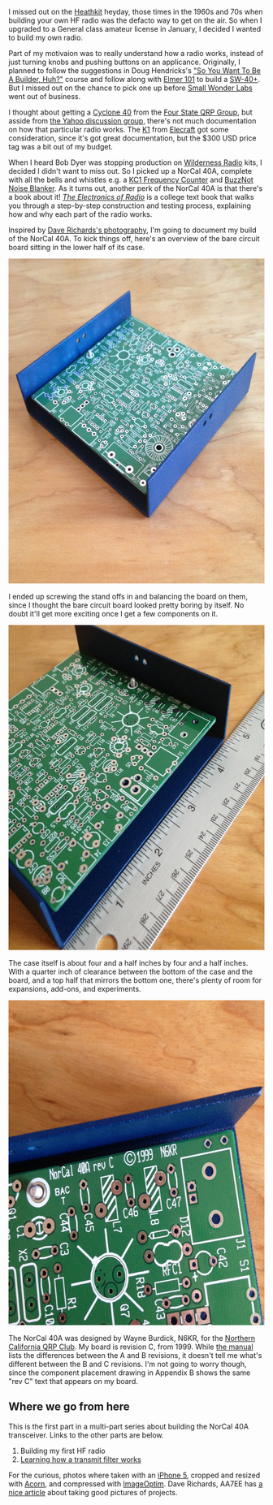 <!--
title: Building my first HF radio
created: 6 May 2014 - 7:15 am
updated: 25 May 2014 - 7:07 am
publish: 8 May 2014
slug: norcal-40a
tags: building, radio
-->

I missed out on the [Heathkit][] heyday, those times in the 1960s and 70s when
building your own HF radio was the defacto way to get on the air. So when
I upgraded to a General class amateur license in January, I decided I wanted to
build my own radio.

Part of my motivaion was to really understand how a radio works, instead of
just turning knobs and pushing buttons on an applicance. Originally, I planned
to follow the suggestions in Doug Hendricks's ["So You Want To Be A Builder,
Huh?"][builder] course and follow along with [Elmer 101][] to build a
[SW-40+][].  But I missed out on the chance to pick one up before [Small Wonder
Labs][] went out of business.

I thought about getting a [Cyclone 40][] from the [Four State QRP Group][], but
asside from [the Yahoo discussion group][yahoo], there's not much documentation
on how that particular radio works. The [K1][] from [Elecraft][] got some
consideration, since it's got great documentation, but the $300 USD price tag
was a bit out of my budget.

When I heard Bob Dyer was stopping production on [Wilderness Radio][] kits, I
decided I didn't want to miss out. So I picked up a NorCal 40A, complete with
all the bells and whistles e.g. a [KC1 Frequency Counter][] and [BuzzNot Noise
Blanker][]. As it turns out, another perk of the NorCal 40A is that there's a
book about it! [_The Electronics of Radio_][book] is a college text book that
walks you through a step-by-step construction and testing process, explaining
how and why each part of the radio works.

Inspired by [Dave Richards's photography][aa7ee], I'm going to document my build
of the NorCal 40A. To kick things off, here's an overview of the bare circuit
board sitting in the lower half of its case.

<img class="game art" src="/images/norcal-40a-board-overview.jpg" width="640px" height="640px"
       alt="Looking down on the NorCal 40A circuit board balanced on stand offs in the bottom half of its case."
     title="Looking down on the NorCal 40A circuit board balanced on stand offs in the bottom half of its case." />

I ended up screwing the stand offs in and balancing the board on them, since I
thought the bare circuit board looked pretty boring by itself. No doubt it'll
get more exciting once I get a few components on it.

<img class="game art" src="/images/norcal-40a-board-size.jpg" width="640px" height="640px"
       alt="Viewing the NorCal 40A from the side with a ruler next to the case."
     title="Viewing the NorCal 40A from the side with a ruler next to the case." />

The case itself is about four and a half inches by four and a half inches.
With a quarter inch of clearance between the bottom of the case and the
board, and a top half that mirrors the bottom one, there's plenty of room for
expansions, add-ons, and experiments.

<img class="game art" src="/images/norcal-40a-board-name.jpg" width="640px" height="640px"
       alt="Zoomed in on the NorCal 40A circuit board showing the text &ldquo;NorCal 40A rev C &copy;1999 N6KR&rdquo;"
     title="Zoomed in on the NorCal 40A circuit board showing the text &ldquo;NorCal 40A rev C &copy;1999 N6KR&rdquo;" />

The NorCal 40A was designed by Wayne Burdick, N6KR, for the [Northern California
QRP Club][]. My board is revision C, from 1999. While [the manual][] lists the
differences between the A and B revisions, it doesn't tell me what's different
between the B and C revisions. I'm not going to worry though, since the
component placement drawing in Appendix B shows the same "rev C" text that
appears on my board.

## Where we go from here ##

This is the first part in a multi-part series about building the NorCal
40A transceiver. Links to the other parts are below.

1. Building my first HF radio
2. [Learning how a transmit filter works][transmit-filter]

For the curious, photos where taken with an [iPhone 5][], cropped and resized
with [Acorn][], and compressed with [ImageOptim][]. Dave Richards, AA7EE has
[a nice article][] about taking good pictures of projects.


[Heathkit]: http://heathkit.com/ "Various (Heathkit): We won't let you fail"
[Elmer 101]: http://qsl.net/kf4trd/lessons.htm "KF4TRD (QSL.net): Elmer 101 Lessons"
[builder]: http://zerobeat.net/qrp/authors/buildpart1.html "Doug Hendricks, KI6DS (Zerobeat.net): So You Want To Be A Builder, Huh?"
[SW-40+]: http://smallwonderlabs.com/docs/SW40+_manual.pdf "Dave Benson, K1SWL (Small Wonder Labs): Instruction Manual: The &ldquo;Small Wonder - 40+&rdquo; 40 Meter Superhet Transceiver Kit"
[Small Wonder Labs]: http://smallwonderlabs.com/ "Dave Benson, K1SWL (Small Wonder Labs): Quality kits for the amateur radio enthusiast"
[Wilderness Radio]: http://fix.net/~jparker/wild.html "Bob Dyer, K6KK (Wilderness Radio): Kits aimed specifically at the outdoor QRP enthusiast"
[book]: http://cambridge.org/us/academic/subjects/engineering/rf-and-microwave-engineering/electronics-radio "David Rutledge (Cambridge University Press): The Electronics of Radio"
[Cyclone 40]: http://4sqrp.com/cyclone.php "David Cripe, NM0S (Four State QRP Group): Cyclone 40M Transceiver"
[Four State QRP Group]: http://4sqrp.com/ "Various (Four State QRP Group): Little Radios, Big Fun!"
[yahoo]: https://groups.yahoo.com/neo/groups/cyclone40/info "Various (Yahoo): NM0S Cyclone Transceiver"
[K1]: http://elecraft.com/k1_page.htm "Various (Elecraft): K1 Four Band and Two Band HF Transceiver"
[Elecraft]: http://elecraft.com/ "Various (Elecraft): Hands-On Ham Radio"
[KC1 Frequency Counter]: http://fix.net/~jparker/wilderness/kc1.htm "Bob Dyer, K6KK (Wilderness Radio): KC1 Keyer/Frequency Counter"
[BuzzNot Noise Blanker]: http://fix.net/~jparker/wilderness/buznt.htm "Bob Dyer, K6KK (Wilderness Radio): BuzzNot Noise Blanker"
[aa7ee]: http://aa7ee.wordpress.com/ "Dave Richards, AA7EE: Home"
[Northern California QRP Club]: http://norcalqrp.org/ "Various (NorCal QRP Club): Home"
[the manual]: http://ecee.colorado.edu/~ecen2420/Files/NorCal40A_Manual.pdf "Bob Dyer, K6KK &amp; Wayne Burdick, N6KR (Wilderness Radio): NorCal 40A 40-Meter CW Transceiver: Assembly and Operating Manual"
[transmit-filter]: /2014/05/transmit-filter "Frank Mitchell: Learning how a transmit filter works"
[iPhone 5]: http://support.apple.com/kb/sp655 "Various (Apple): iPhone 5 Technical Specification"
[Acorn]: http://flyingmeat.com/acorn/ "Gus &amp; Kirstin Mueller (Flying Meat): Acorn - The image editor for humans"
[ImageOptim]: http://imageoptim.com/ "@pornel (ImageOptim): Image compression made easy for Mac OS X"
[a nice article]: http://aa7ee.wordpress.com/2012/06/18/photography-and-air-spaced-variable-capacitors/ "Dave Richards, AA7EE: Photography and Air Speed Variable Capacitors"
